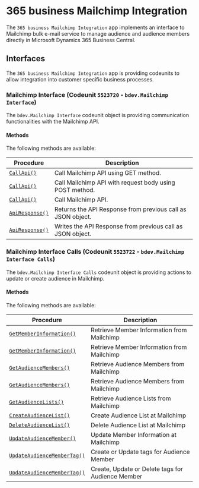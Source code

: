 # 365 business Mailchimp Integration
The `365 business Mailchimp Integration` app implements an interface to Mailchimp bulk e-mail service to manage audience and audience members directly in Microsoft Dynamics 365 Business Central.

## Interfaces
The `365 business Mailchimp Integration` app is providing codeunits to allow integration into customer specific business processes.

### Mailchimp Interface (Codeunit `5523720` - `bdev.Mailchimp Interface`)
The `bdev.Mailchimp Interface` codeunit object is providing communication functionalities with the Mailchimp API.

#### Methods
The following methods are available:

| Procedure | Description |
| --- | --- |
| [`CallApi()`](mailchimpinterface/CallApi.md) | Call Mailchimp API using GET method. |
| [`CallApi()`](mailchimpinterface/CallApi.md) | Call Mailchimp API with request body using POST method. |
| [`CallApi()`](mailchimpinterface/CallApi.md) | Call Mailchimp API. |
| [`ApiResponse()`](mailchimpinterface/ApiResponse.md) | Returns the API Response from previous call as JSON object. |
| [`ApiResponse()`](mailchimpinterface/ApiResponse.md) | Writes the API Response from previous call as JSON object. |

### Mailchimp Interface Calls (Codeunit `5523722` - `bdev.Mailchimp Interface Calls`)
The `bdev.Mailchimp Interface Calls` codeunit object is providing actions to update or create audience in Mailchimp.

#### Methods
The following methods are available:

| Procedure | Description |
| --- | --- |
| [`GetMemberInformation()`](mailchimpinterfacecalls/GetMemberInformation.md) | Retrieve Member Information from Mailchimp |
| [`GetMemberInformation()`](mailchimpinterfacecalls/GetMemberInformation.md) | Retrieve Member Information from Mailchimp |
| [`GetAudienceMembers()`](mailchimpinterfacecalls/GetAudienceMembers.md) | Retrieve Audience Members from Mailchimp |
| [`GetAudienceMembers()`](mailchimpinterfacecalls/GetAudienceMembers.md) | Retrieve Audience Members from Mailchimp |
| [`GetAudienceLists()`](mailchimpinterfacecalls/GetAudienceLists.md) | Retrieve Audience Lists from Mailchimp |
| [`CreateAudienceList()`](mailchimpinterfacecalls/CreateAudienceList.md) | Create Audience List at Mailchimp |
| [`DeleteAudienceList()`](mailchimpinterfacecalls/DeleteAudienceList.md) | Delete Audience List at Mailchimp |
| [`UpdateAudienceMember()`](mailchimpinterfacecalls/UpdateAudienceMember.md) | Update Member Information at Mailchimp |
| [`UpdateAudienceMemberTag()`](mailchimpinterfacecalls/UpdateAudienceMemberTag.md) | Create or Update tags for Audience Member |
| [`UpdateAudienceMemberTag()`](mailchimpinterfacecalls/UpdateAudienceMemberTag.md) | Create, Update or Delete tags for Audience Member |

